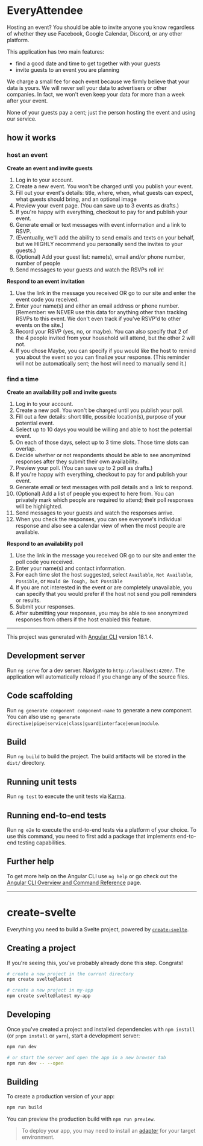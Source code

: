 # EveryAttendee

Hosting an event? You should be able to invite anyone you know regardless of whether they use Facebook, Google Calendar, Discord, or any other platform.

This application has two main features:
- find a good date and time to get together with your guests
- invite guests to an event you are planning

We charge a small fee for each event because we firmly believe that your data is yours. We will never sell your data to advertisers or other companies. In fact, we won't even keep your data for more than a week after your event.

None of your guests pay a cent; just the person hosting the event and using our service.

## how it works

### host an event

**Create an event and invite guests**

1. Log in to your account.
2. Create a new event. You won't be charged until you publish your event.
3. Fill out your event's details: title, where, when, what guests can expect, what guests should bring, and an optional image
4. Preview your event page. (You can save up to 3 events as drafts.)
5. If you're happy with everything, checkout to pay for and publish your event.
6. Generate email or text messages with event information and a link to RSVP.
7. (Eventually, we'll add the ability to send emails and texts on your behalf, but we HIGHLY recommend you personally send the invites to your guests.)
9. (Optional) Add your guest list: name(s), email and/or phone number, number of people
10. Send messages to your guests and watch the RSVPs roll in!

**Respond to an event invitation**

1. Use the link in the message you received OR go to our site and enter the event code you received.
2. Enter your name(s) and either an email address or phone number. [Remember: we NEVER use this data for anything other than tracking RSVPs to this event. We don't even track if you've RSVP'd to other events on the site.]
3. Record your RSVP (yes, no, or maybe). You can also specify that 2 of the 4 people invited from your household will attend, but the other 2 will not.
4. If you chose Maybe, you can specify if you would like the host to remind you about the event so you can finalize your response. (This reminder will not be automatically sent; the host will need to manually send it.)

### find a time

**Create an availability poll and invite guests**

1. Log in to your account.
2. Create a new poll. You won't be charged until you publish your poll.
3. Fill out a few details: short title, possible location(s), purpose of your potential event.
4. Select up to 10 days you would be willing and able to host the potential event.
5. On each of those days, select up to 3 time slots. Those time slots can overlap.
6. Decide whether or not respondents should be able to see anonymized responses after they submit their own availability.
7. Preview your poll. (You can save up to 2 poll as drafts.)
8. If you're happy with everything, checkout to pay for and publish your event.
9. Generate email or text messages with poll details and a link to respond.
10. (Optional) Add a list of people you expect to here from. You can privately mark which people are required to attend; their poll responses will be highlighted.
11. Send messages to your guests and watch the responses arrive.
12. When you check the responses, you can see everyone's individual response and also see a calendar view of when the most people are available.

**Respond to an availability poll**

1. Use the link in the message you received OR go to our site and enter the poll code you received.
2. Enter your name(s) and contact information.
3. For each time slot the host suggested, select `Available`, `Not Available`, `Possible`, or `Would Be Tough, but Possible`
4. If you are not interested in the event or are completely unavailable, you can specify that you would prefer if the host not send you poll reminders or results.
5. Submit your responses.
6. After submitting your responses, you may be able to see anonymized responses from others if the host enabled this feature.

---

This project was generated with [Angular CLI](https://github.com/angular/angular-cli) version 18.1.4.

## Development server

Run `ng serve` for a dev server. Navigate to `http://localhost:4200/`. The application will automatically reload if you change any of the source files.

## Code scaffolding

Run `ng generate component component-name` to generate a new component. You can also use `ng generate directive|pipe|service|class|guard|interface|enum|module`.

## Build

Run `ng build` to build the project. The build artifacts will be stored in the `dist/` directory.

## Running unit tests

Run `ng test` to execute the unit tests via [Karma](https://karma-runner.github.io).

## Running end-to-end tests

Run `ng e2e` to execute the end-to-end tests via a platform of your choice. To use this command, you need to first add a package that implements end-to-end testing capabilities.

## Further help

To get more help on the Angular CLI use `ng help` or go check out the [Angular CLI Overview and Command Reference](https://angular.dev/tools/cli) page.

---

# create-svelte

Everything you need to build a Svelte project, powered by [`create-svelte`](https://github.com/sveltejs/kit/tree/main/packages/create-svelte).

## Creating a project

If you're seeing this, you've probably already done this step. Congrats!

```bash
# create a new project in the current directory
npm create svelte@latest

# create a new project in my-app
npm create svelte@latest my-app
```

## Developing

Once you've created a project and installed dependencies with `npm install` (or `pnpm install` or `yarn`), start a development server:

```bash
npm run dev

# or start the server and open the app in a new browser tab
npm run dev -- --open
```

## Building

To create a production version of your app:

```bash
npm run build
```

You can preview the production build with `npm run preview`.

> To deploy your app, you may need to install an [adapter](https://kit.svelte.dev/docs/adapters) for your target environment.
